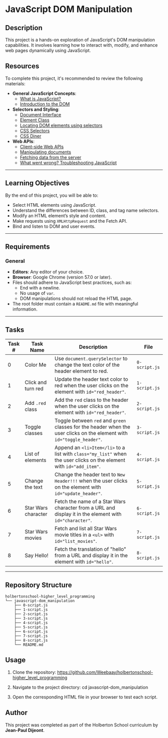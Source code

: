 # JavaScript DOM Manipulation

## Description
This project is a hands-on exploration of JavaScript's DOM manipulation capabilities. It involves learning how to interact with, modify, and enhance web pages dynamically using JavaScript.

## Resources
To complete this project, it's recommended to review the following materials:
- **General JavaScript Concepts**:
  - [What is JavaScript?](https://developer.mozilla.org/en-US/docs/Web/JavaScript)
  - [Introduction to the DOM](https://developer.mozilla.org/en-US/docs/Web/API/Document_Object_Model)
- **Selectors and Styling**:
  - [Document Interface](https://developer.mozilla.org/en-US/docs/Web/API/Document)
  - [Element Class](https://developer.mozilla.org/en-US/docs/Web/API/Element)
  - [Locating DOM elements using selectors](https://developer.mozilla.org/en-US/docs/Web/API/Document_object_model/Locating_DOM_elements_using_selectors)
  - [CSS Selectors](https://developer.mozilla.org/en-US/docs/Web/CSS/CSS_Selectors)
  - [CSS Diner](https://flukeout.github.io/)
- **Web APIs**:
  - [Client-side Web APIs](https://developer.mozilla.org/en-US/docs/Learn/JavaScript/Client-side_web_APIs)
  - [Manipulating documents](https://developer.mozilla.org/en-US/docs/Learn/JavaScript/Client-side_web_APIs/Manipulating_documents)
  - [Fetching data from the server](https://developer.mozilla.org/en-US/docs/Web/API/Fetch_API)
  - [What went wrong? Troubleshooting JavaScript](https://developer.mozilla.org/en-US/docs/Learn/JavaScript/First_steps/What_went_wrong)

---

## Learning Objectives
By the end of this project, you will be able to:
- Select HTML elements using JavaScript.
- Understand the differences between ID, class, and tag name selectors.
- Modify an HTML element’s style and content.
- Make requests using `XMLHttpRequest` and the Fetch API.
- Bind and listen to DOM and user events.

---

## Requirements
### General
- **Editors**: Any editor of your choice.
- **Browser**: Google Chrome (version 57.0 or later).
- Files should adhere to JavaScript best practices, such as:
  - End with a newline.
  - No usage of `var`.
  - DOM manipulations should not reload the HTML page.
- The root folder must contain a `README.md` file with meaningful information.

---

## Tasks
| Task # | Task Name               | Description                                                                                                                                       | File             |
|--------|-------------------------|---------------------------------------------------------------------------------------------------------------------------------------------------|------------------|
| 0      | Color Me               | Use `document.querySelector` to change the text color of the header element to red.                                                              | `0-script.js`    |
| 1      | Click and turn red     | Update the header text color to red when the user clicks on the element with `id="red_header"`.                                                   | `1-script.js`    |
| 2      | Add `.red` class       | Add the `red` class to the header when the user clicks on the element with `id="red_header"`.                                                     | `2-script.js`    |
| 3      | Toggle classes         | Toggle between `red` and `green` classes for the header when the user clicks on the element with `id="toggle_header"`.                            | `3-script.js`    |
| 4      | List of elements       | Append an `<li>Item</li>` to a list with `class="my_list"` when the user clicks on the element with `id="add_item"`.                               | `4-script.js`    |
| 5      | Change the text        | Change the header text to `New Header!!!` when the user clicks on the element with `id="update_header"`.                                          | `5-script.js`    |
| 6      | Star Wars character    | Fetch the name of a Star Wars character from a URL and display it in the element with `id="character"`.                                           | `6-script.js`    |
| 7      | Star Wars movies       | Fetch and list all Star Wars movie titles in a `<ul>` with `id="list_movies"`.                                                                   | `7-script.js`    |
| 8      | Say Hello!             | Fetch the translation of "hello" from a URL and display it in the element with `id="hello"`.                                                     | `8-script.js`    |

---

## Repository Structure
```plaintext
holbertonschool-higher_level_programming
└── javascript-dom_manipulation
    ├── 0-script.js
    ├── 1-script.js
    ├── 2-script.js
    ├── 3-script.js
    ├── 4-script.js
    ├── 5-script.js
    ├── 6-script.js
    ├── 7-script.js
    ├── 8-script.js
    └── README.md
```
## Usage

1. Clone the repository:
	https://github.com/Weebaay/holbertonschool-higher_level_programming

2. Navigate to the project directory:
	cd javascript-dom_manipulation

3. Open the corresponding HTML file in your browser to test each script.

## Author
This project was completed as part of the Holberton School curriculum by **Jean-Paul Dijeont**.
